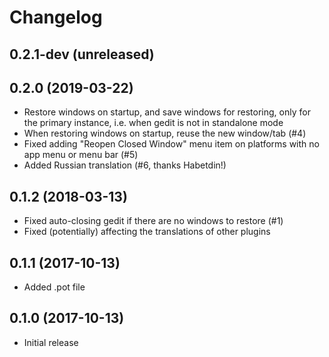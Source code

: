 # Changelog

## 0.2.1-dev (unreleased)

## 0.2.0 (2019-03-22)
* Restore windows on startup, and save windows for restoring, only for
  the primary instance, i.e. when gedit is not in standalone mode
* When restoring windows on startup, reuse the new window/tab (#4)
* Fixed adding "Reopen Closed Window" menu item on platforms with no app
  menu or menu bar (#5)
* Added Russian translation (#6, thanks Habetdin!)

## 0.1.2 (2018-03-13)
* Fixed auto-closing gedit if there are no windows to restore (#1)
* Fixed (potentially) affecting the translations of other plugins

## 0.1.1 (2017-10-13)
* Added .pot file

## 0.1.0 (2017-10-13)
* Initial release
